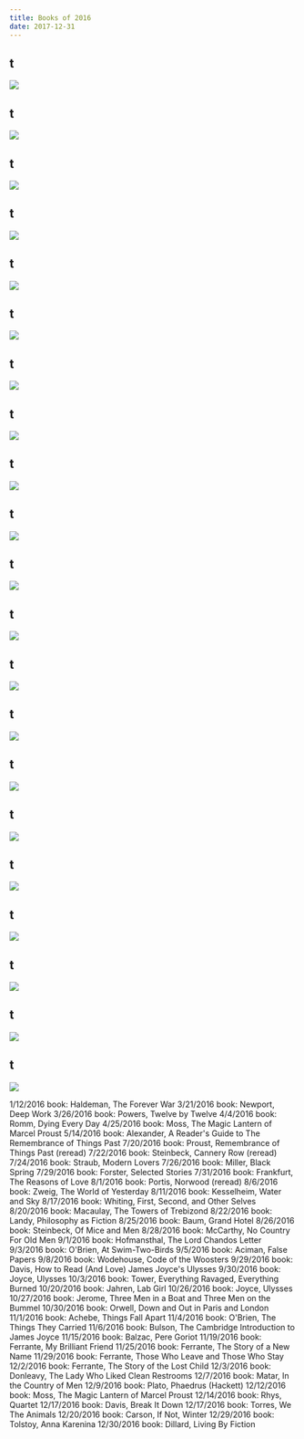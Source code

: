 ```yaml
---
title: Books of 2016
date: 2017-12-31
---
```



## **t**

[![](/media/book_covers/.jpg)]()



## **t**

[![](/media/book_covers/.jpg)]()



## **t**

[![](/media/book_covers/.jpg)]()



## **t**

[![](/media/book_covers/.jpg)]()



## **t**

[![](/media/book_covers/.jpg)]()



## **t**

[![](/media/book_covers/.jpg)]()



## **t**

[![](/media/book_covers/.jpg)]()



## **t**

[![](/media/book_covers/.jpg)]()



## **t**

[![](/media/book_covers/.jpg)]()



## **t**

[![](/media/book_covers/.jpg)]()



## **t**

[![](/media/book_covers/.jpg)]()



## **t**

[![](/media/book_covers/.jpg)]()



## **t**

[![](/media/book_covers/.jpg)]()



## **t**

[![](/media/book_covers/.jpg)]()



## **t**

[![](/media/book_covers/.jpg)]()



## **t**

[![](/media/book_covers/.jpg)]()



## **t**

[![](/media/book_covers/.jpg)]()



## **t**

[![](/media/book_covers/.jpg)]()



## **t**

[![](/media/book_covers/.jpg)]()



## **t**

[![](/media/book_covers/.jpg)]()



## **t**

[![](/media/book_covers/.jpg)]()




1/12/2016 book: Haldeman, The Forever War
3/21/2016 book: Newport, Deep Work
3/26/2016 book: Powers, Twelve by Twelve
4/4/2016 book: Romm, Dying Every Day
4/25/2016 book: Moss, The Magic Lantern of Marcel Proust
5/14/2016 book: Alexander, A Reader's Guide to The Remembrance of Things Past
7/20/2016 book: Proust, Remembrance of Things Past (reread)
7/22/2016 book: Steinbeck, Cannery Row (reread)
7/24/2016 book: Straub, Modern Lovers
7/26/2016 book: Miller, Black Spring
7/29/2016 book: Forster, Selected Stories
7/31/2016 book: Frankfurt, The Reasons of Love
8/1/2016 book: Portis, Norwood (reread)
8/6/2016 book: Zweig, The World of Yesterday
8/11/2016 book: Kesselheim, Water and Sky
8/17/2016 book: Whiting, First, Second, and Other Selves
8/20/2016 book: Macaulay, The Towers of Trebizond
8/22/2016 book: Landy, Philosophy as Fiction
8/25/2016 book: Baum, Grand Hotel
8/26/2016 book: Steinbeck, Of Mice and Men
8/28/2016 book: McCarthy, No Country For Old Men
9/1/2016 book: Hofmansthal, The Lord Chandos Letter
9/3/2016 book: O'Brien, At Swim-Two-Birds
9/5/2016 book: Aciman, False Papers
9/8/2016 book: Wodehouse, Code of the Woosters
9/29/2016 book: Davis, How to Read (And Love) James Joyce's Ulysses
9/30/2016 book: Joyce, Ulysses
10/3/2016 book: Tower, Everything Ravaged, Everything Burned
10/20/2016 book: Jahren, Lab Girl
10/26/2016 book: Joyce, Ulysses
10/27/2016 book: Jerome, Three Men in a Boat and Three Men on the Bummel
10/30/2016 book: Orwell, Down and Out in Paris and London
11/1/2016 book: Achebe, Things Fall Apart
11/4/2016 book: O'Brien, The Things They Carried
11/6/2016 book: Bulson, The Cambridge Introduction to James Joyce
11/15/2016 book: Balzac, Pere Goriot
11/19/2016 book: Ferrante, My Brilliant Friend
11/25/2016 book: Ferrante, The Story of a New Name
11/29/2016 book: Ferrante, Those Who Leave and Those Who Stay
12/2/2016 book: Ferrante, The Story of the Lost Child
12/3/2016 book: Donleavy, The Lady Who Liked Clean Restrooms
12/7/2016 book: Matar, In the Country of Men
12/9/2016 book: Plato, Phaedrus (Hackett)
12/12/2016 book: Moss, The Magic Lantern of Marcel Proust
12/14/2016 book: Rhys, Quartet
12/17/2016 book: Davis, Break It Down
12/17/2016 book: Torres, We The Animals
12/20/2016 book: Carson, If Not, Winter
12/29/2016 book: Tolstoy, Anna Karenina
12/30/2016 book: Dillard, Living By Fiction

